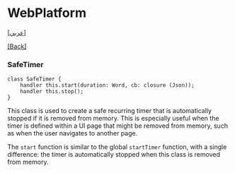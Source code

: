 # WebPlatform

[[عربي]](safetimer.ar.md)

[[Back]](../readme.md)

### SafeTimer

```
class SafeTimer {
    handler this.start(duration: Word, cb: closure (Json));
    handler this.stop();
}
```

This class is used to create a safe recurring timer that is automatically stopped if it is removed
from memory. This is especially useful when the timer is defined within a UI page that might be
removed from memory, such as when the user navigates to another page.

The `start` function is similar to the global `startTimer` function, with a single difference: the
timer is automatically stopped when this class is removed from memory.

